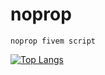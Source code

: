 # noprop

```console
noprop fivem script
```

[![Top Langs](https://github-readme-stats.vercel.app/api/top-langs/?username=xad420&layout=compact)](https://github.com/xad420)
